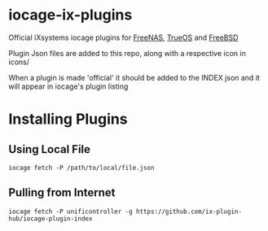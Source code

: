 # iocage-ix-plugins
Official iXsystems iocage plugins for [FreeNAS](http://www.freenas.org), [TrueOS](https://www.trueos.org) and [FreeBSD](http://www.freebsd.org)

Plugin Json files are added to this repo, along with a respective icon in icons/

When a plugin is made 'official' it should be added to the INDEX json and
it will appear in iocage's plugin listing

# Installing Plugins

## Using Local File
```
iocage fetch -P /path/to/local/file.json
```

## Pulling from Internet
```
iocage fetch -P unificontroller -g https://github.com/ix-plugin-hub/iocage-plugin-index
```
